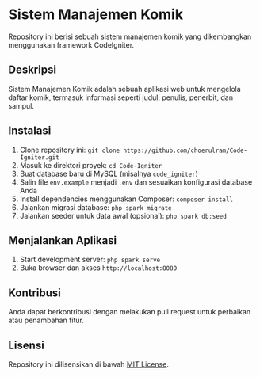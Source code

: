 # Sistem Manajemen Komik

Repository ini berisi sebuah sistem manajemen komik yang dikembangkan menggunakan framework CodeIgniter.

## Deskripsi
Sistem Manajemen Komik adalah sebuah aplikasi web untuk mengelola daftar komik, termasuk informasi seperti judul, penulis, penerbit, dan sampul.

## Instalasi
1. Clone repository ini: `git clone https://github.com/choerulram/Code-Igniter.git`
2. Masuk ke direktori proyek: `cd Code-Igniter`
3. Buat database baru di MySQL (misalnya `code_igniter`)
4. Salin file `env.example` menjadi `.env` dan sesuaikan konfigurasi database Anda
5. Install dependencies menggunakan Composer: `composer install`
6. Jalankan migrasi database: `php spark migrate`
7. Jalankan seeder untuk data awal (opsional): `php spark db:seed`

## Menjalankan Aplikasi
1. Start development server: `php spark serve`
2. Buka browser dan akses `http://localhost:8080`

## Kontribusi
Anda dapat berkontribusi dengan melakukan pull request untuk perbaikan atau penambahan fitur.

## Lisensi
Repository ini dilisensikan di bawah [MIT License](LICENSE).